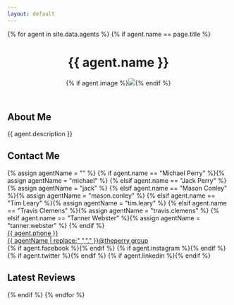 ```yaml
---
layout: default
---
```

{% for agent in site.data.agents %}
  {% if agent.name == page.title %}
  <header class="row">
    <h1>{{ agent.name }}</h1>
    <div id="header-image">{% if agent.image %}<img src="/assets/defaults/agents/{{ agent.name | slugify }}-banner.jpg" />{% endif %}</div>
  </header>
  <div class="row pt-4 pr-4 pl-4">
    <div class="col-lg-7 col-sm-12">
      <h2 id="about-me">About Me</h2>
      <p>{{ agent.description }}</p>
    </div>
    <div class="col-lg-5 col-md-12">
      <h2 id="contact-me">Contact Me</h2>
      {% assign agentName = "" %}
      {% if agent.name == "Michael Perry" %}{% assign agentName = "michael" %}
      {% elsif agent.name == "Jack Perry" %}{% assign agentName = "jack" %}
      {% elsif agent.name == "Mason Conley" %}{% assign agentName = "mason.conley" %}
      {% elsif agent.name == "Tim Leary" %}{% assign agentName = "tim.leary" %}
      {% elsif agent.name == "Travis Clemens" %}{% assign agentName = "travis.clemens" %}
      {% elsif agent.name == "Tanner Webster" %}{% assign agentName = "tanner.webster" %}
      {% endif %}
      <div class="mb-2">
        <a href="tel:1-{{ agent.phone }}"><i class="theperrygroup-phone pr-2"></i>{{ agent.phone }}</a>
      </div>
      <div class="mb-2">
        <a href="mailto:{{ agentName | replace:" ","."  }}@theperry.group"><i class="theperrygroup-email pr-2"></i>{{ agentName | replace:" ","." }}@theperry.group</a>
      </div>
      <div class="social-container">
        {% if agent.facebook %}<a class="social" href="https://www.facebook.com/{{ agent.facebook }}" target="_blank" title="Connect with me on Facebook"><i class="theperrygroup-facebook"></i></a>{% endif %}
        {% if agent.instagram %}<a class="social" href="https://www.instagram.com/{{ agent.instagram }}" target="_blank" title="Connect with me on Instagram"><i class="theperrygroup-instagram"></i></a>{% endif %}
        {% if agent.twitter %}<a class="social" href="https://www.twitter.com/{{ agent.twitter }}" target="_blank" title="Connect with me on Twitter"><i class="theperrygroup-twitter"></i></a>{% endif %}
        {% if agent.linkedin %}<a class="social" href="https://www.linkedin.com/in/{{ agent.linkedin }}" target="_blank" title="Connect with me on LinkedIn"><i class="theperrygroup-linkedin"></i></a>{% endif %}
      </div>
    </div>
  </div>
  <div class="row pt-4 pr-4 pl-4">
    <div class="col">
      <h2 id="reviews">Latest Reviews</h2>
      <div class="card-columns"></div>
    </div>
  </div>
  {% endif %}
{% endfor %}
